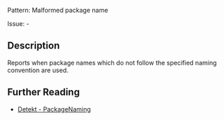 Pattern: Malformed package name

Issue: -

## Description

Reports when package names which do not follow the specified naming convention are used.

## Further Reading

* [Detekt - PackageNaming](https://arturbosch.github.io/detekt/naming.html#packagenaming)
